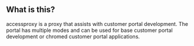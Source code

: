 ## What is this?

accessproxy is a proxy that assists with customer portal development. The portal has multiple modes and can be used for base customer portal development or chromed customer portal applications.
